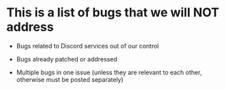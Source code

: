 # This is a list of bugs that we will NOT address

- Bugs related to Discord services out of our control

- Bugs already patched or addressed

- Multiple bugs in one issue (unless they are relevant to each other, otherwise must be posted separately)

